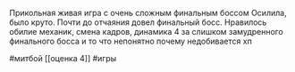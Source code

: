 Прикольная живая игра с очень сложным финальным боссом
Осилила, было круто.
Почти до отчаяния довел финальный босс.
Нравилось обилие механик, смена кадров, динамика 
4 за слишком замудренного финального босса и то что непонятно почему недобивается хп

#митбой
[[оценка 4]]
#игры 